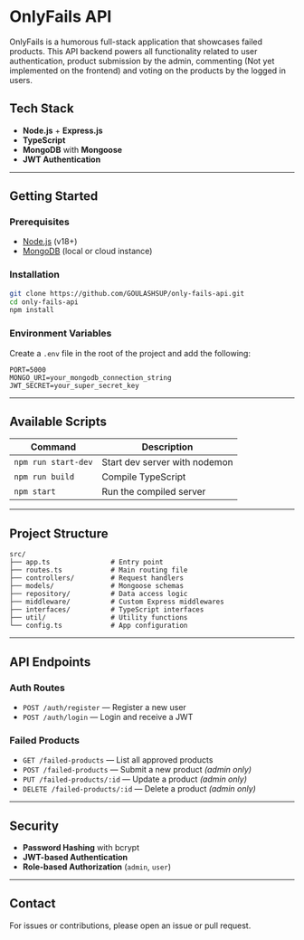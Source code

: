 

# OnlyFails API

OnlyFails is a humorous full-stack application that showcases failed products. This API backend powers all functionality related to user authentication, product submission by the admin, commenting (Not yet implemented on the frontend) and voting on the products by the logged in users.

## Tech Stack

- **Node.js** + **Express.js**
- **TypeScript**
- **MongoDB** with **Mongoose**
- **JWT Authentication**

---

## Getting Started

### Prerequisites

- [Node.js](https://nodejs.org/) (v18+)
- [MongoDB](https://www.mongodb.com/) (local or cloud instance)

### Installation

```bash
git clone https://github.com/GOULASHSUP/only-fails-api.git
cd only-fails-api
npm install
```

### Environment Variables

Create a `.env` file in the root of the project and add the following:

```env
PORT=5000
MONGO_URI=your_mongodb_connection_string
JWT_SECRET=your_super_secret_key
```

---

## Available Scripts

| Command            | Description                       |
|--------------------|-----------------------------------|
| `npm run start-dev`| Start dev server with nodemon     |
| `npm run build`    | Compile TypeScript                |
| `npm start`        | Run the compiled server           |

---

## Project Structure

```
src/
├── app.ts               # Entry point
├── routes.ts            # Main routing file
├── controllers/         # Request handlers
├── models/              # Mongoose schemas
├── repository/          # Data access logic
├── middleware/          # Custom Express middlewares
├── interfaces/          # TypeScript interfaces
├── util/                # Utility functions
└── config.ts            # App configuration
```

---

## API Endpoints

### Auth Routes

- `POST /auth/register` — Register a new user
- `POST /auth/login` — Login and receive a JWT

### Failed Products

- `GET /failed-products` — List all approved products
- `POST /failed-products` — Submit a new product *(admin only)*
- `PUT /failed-products/:id` — Update a product *(admin only)*
- `DELETE /failed-products/:id` — Delete a product *(admin only)*

---

## Security

- **Password Hashing** with bcrypt
- **JWT-based Authentication**
- **Role-based Authorization** (`admin`, `user`)

---

## Contact

For issues or contributions, please open an issue or pull request.
